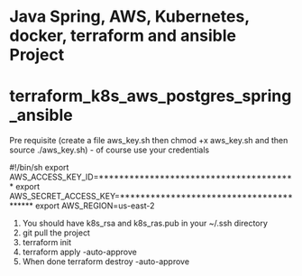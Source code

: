 # Java Spring, AWS, Kubernetes, docker, terraform and ansible Project
# terraform_k8s_aws_postgres_spring_ansible

Pre requisite (create a file aws_key.sh then chmod +x aws_key.sh and then source ./aws_key.sh) - of course use your credentials

#!/bin/sh
export AWS_ACCESS_KEY_ID=***************************************
export AWS_SECRET_ACCESS_KEY=****************************************
export AWS_REGION=us-east-2



1) You should have k8s_rsa and k8s_ras.pub in your ~/.ssh directory
2) git pull the project 
3) terraform init
4) terraform apply -auto-approve
5) When done
   terraform destroy -auto-approve 

